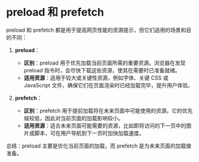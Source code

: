 # preload 和 prefetch

preload 和 prefetch 都是用于提高网页性能的资源提示，但它们适用的场景和目的不同：

1. **preload**：

   - **区别**：preload 用于优先加载当前页面所需的重要资源。浏览器在发现 preload 指令时，会尽快下载这些资源，使其在需要时已准备就绪。
   - **适用资源**：适用于较大或关键性资源，例如字体、关键 CSS 或 JavaScript 文件，确保它们在页面渲染时已经加载完毕，提升用户体验。

2. **prefetch**：
   - **区别**：prefetch 用于提前加载将在未来页面中可能使用的资源。它的优先级较低，因此对当前页面的加载影响较小。
   - **适用资源**：适合未来页面可能需要的资源，比如即将访问的下一页中的图片或脚本，可在用户导航到下一页时加快加载速度。

总结：preload 主要是优化当前页面的加载，而 prefetch 是为未来页面的加载做准备。
